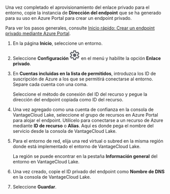 Una vez completado el aprovisionamiento del enlace privado para el entorno, copie la instancia de **Dirección del endpoint** que se ha generado para su uso en Azure Portal para crear un endpoint privado.

Para ver los pasos generales, consulte [Inicio rápido: Crear un endpoint privado mediante Azure Portal](https://learn.microsoft.com/en-us/azure/private-link/create-private-endpoint-portal?tabs=dynamic-ip).

1.  En la página **Inicio**, seleccione un entorno.


1.  Seleccione **Configuración** ![Settings icon](Images/gkz1722447366517.svg) en el menú y habilite la opción **Enlace privado**.


1.  En **Cuentas incluidas en la lista de permitidos**, introduzca los ID de suscripción de Azure a los que se permitirá conectarse al entorno. Separe cada cuenta con una coma.

    Seleccione el método de conexión del ID del recurso y pegue la dirección del endpoint copiada como ID del recurso.


1.  Una vez agregado como una cuenta de confianza en la consola de VantageCloud Lake, seleccione el grupo de recursos en Azure Portal para alojar el endpoint. Utilícelo para conectarse a un recurso de Azure mediante **ID de recurso** o **Alias**. Aquí es donde pega el nombre del servicio desde la consola de VantageCloud Lake.


1.  Para el entorno de red, elija una red virtual o subred en la misma región donde está implementado el entorno de VantageCloud Lake.

     La región se puede encontrar en la pestaña **Información general** del entorno en VantageCloud Lake.


1.  Una vez creado, copie el ID privado del endpoint como **Nombre de DNS** en la consola de VantageCloud Lake.


1.  Seleccione **Guardar**.


